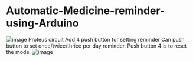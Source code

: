 # Automatic-Medicine-reminder-using-Arduino
![image](https://user-images.githubusercontent.com/73429092/169220353-a35e45cb-72f2-44e3-b526-ef3694ab8c87.png)
Proteus circuit 
Add 4 push button for setting reminder
Can push button to set once/twice/thrice per day reminder.
Push button 4 is to reset the mode. 
![image](https://user-images.githubusercontent.com/73429092/169221038-9b6d4159-8268-4c5d-a564-ed476586d171.png)
